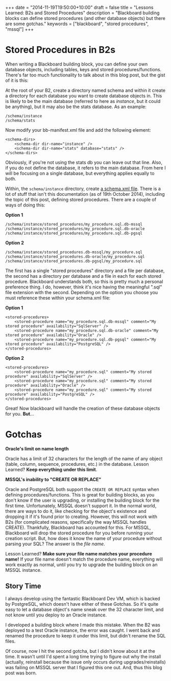 +++
date = "2014-11-19T19:50:00+10:00"
draft = false
title = "Lessons Learned: B2s and Stored Procedures"
description = "Blackboard building blocks can define stored procedures (and other database objects) but there are some gotchas."
keywords = ["blackboard", "stored procedures", "mssql"]
+++

# Stored Procedures in B2s #

When writing a Blackboard building block, you can define your own database objects, including tables, keys and stored procedures/functions. There's far too much functionality to talk about in this blog post, but the gist of it is this:

At the root of your B2, create a directory named schema and within it create a directory for each database you want to create database objects in. This is likely to be the main database (referred to here as *instance*, but it could be anything), but it may also be the stats database. As an example:

````
/schema/instance
/schema/stats
````

Now modify your bb-manifest.xml file and add the following element:

````
<schema-dirs>
    <schema-dir dir-name="instance" />
    <schema-dir dir-name="stats" database="stats" />
</schema-dirs>
````

Obviously, if you're not using the stats db you can leave out that line. Also, if you do not define the database, it refers to the main database. From here I will be focusing on a single database, but everything applies equally to both.

Within, the ````schema/instance```` directory, create [a schema.xml file](http://www.edugarage.com/display/BBDN/Schema+Definitions). There is a lot of stuff that isn't this documentation (as of 19th October 2014), including the topic of this post, defining stored procedures. There are a couple of ways of doing this:


**Option 1**
````
/schema/instance/stored_procedures/my_procedure.sql.db-mssql
/schema/instance/stored_procedures/my_procedure.sql.db-oracle
/schema/instance/stored_procedures/my_procedure.sql.db-pgsql
````


**Option 2**
````
/schema/instance/stored_procedures.db-mssql/my_procedure.sql
/schema/instance/stored_procedures.db-oracle/my_procedure.sql
/schema/instance/stored_procedures.db-pgsql/my_procedure.sql
````

The first has a single "stored procedures" directory and a file per database, the second has a directory per database and a file in each for each stored procedure. Blackboard understands both, so this is pretty much a personal preference thing.  I do, however, think it's nice having the meaningful ".sql" file extension with the second. Depending on the option you choose you must reference these within your schema.xml file:


**Option 1**
````
<stored-procedures>
    <stored-procedure name="my_procedure.sql.db-mssql" comment="My stored procedure" availability="SqlServer" />
    <stored-procedure name="my_procedure.sql.db-oracle" comment="My stored procedure" availability="Oracle" />
    <stored-procedure name="my_procedure.sql.db-pgsql" comment="My stored procedure" availability="PostgreSQL" />
</stored-procedures>
````


**Option 2**
````
<stored-procedures>
    <stored-procedure name="my_procedure.sql" comment="My stored procedure" availability="SqlServer" />
    <stored-procedure name="my_procedure.sql" comment="My stored procedure" availability="Oracle" />
    <stored-procedure name="my_procedure.sql" comment="My stored procedure" availability="PostgreSQL" />
</stored-procedures>
````

Great! Now blackboard will handle the creation of these database objects for you. **But**...

# Gotchas #

**Oracle's limit on name length**

Oracle has a limit of 32 characters for the length of the name of any object (table, column, sequence, procedures, etc.) in the database. Lesson Learned? **Keep everything under this limit**.

**MSSQL's inability to "CREATE OR REPLACE"**

Oracle and PostgreSQL both support the ````CREATE OR REPLACE```` syntax when defining procedures/functions. This is great for building blocks, as you don't know if the user is upgrading, or installing the building block for the first time. Unfortunately, MSSQL doesn't support it. In the normal world, there are ways to do it, like checking for the object's existence and dropping it if it's found prior to creating. However, this will not work with B2s (for complicated reasons, specifically the way MSSQL handles CREATE). Thankfully, Blackboard has accounted for this. For MSSQL, Blackboard will drop the stored procedure for you before running your creation script. But, how does it know the name of your procedure without parsing your SQL? The answer is the *file name*. 

Lesson Learned? **Make sure your file name matches your procedure name!** If your file name doesn't match the procedure name, everything will work exactly as normal, until you try to upgrade the building block on an MSSQL instance.

## Story Time ##

I always develop using the fantastic Blackboard Dev VM, which is backed by PostgreSQL, which doesn't have either of these Gotchas. So it's quite easy to let a database object's name sneak over the 32 character limit, and not know until you deploy to an Oracle instance.

I developed a building block where I made this mistake. When the B2 was deployed to a test Oracle instance, the error was caught. I went back and renamed the procedure to keep it under this limit, but didn't rename the SQL files.

Of course, now I hit the second gotcha, but I didn't know about it at the time. It wasn't until I'd spent a long time trying to figure out why the install (actually, reinstall because the issue only occurs during upgrades/reinstalls) was failing on MSSQL server that I figured this one out. And, thus this blog post was born.

